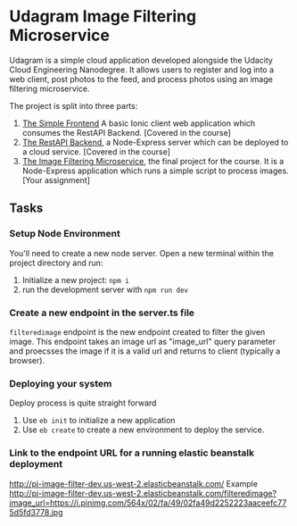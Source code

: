 # Udagram Image Filtering Microservice

Udagram is a simple cloud application developed alongside the Udacity Cloud Engineering Nanodegree. It allows users to register and log into a web client, post photos to the feed, and process photos using an image filtering microservice.

The project is split into three parts:
1. [The Simple Frontend](https://github.com/udacity/cloud-developer/tree/master/course-02/exercises/udacity-c2-frontend)
A basic Ionic client web application which consumes the RestAPI Backend. [Covered in the course]
2. [The RestAPI Backend](https://github.com/udacity/cloud-developer/tree/master/course-02/exercises/udacity-c2-restapi), a Node-Express server which can be deployed to a cloud service. [Covered in the course]
3. [The Image Filtering Microservice](https://github.com/udacity/cloud-developer/tree/master/course-02/project/image-filter-starter-code), the final project for the course. It is a Node-Express application which runs a simple script to process images. [Your assignment]

## Tasks

### Setup Node Environment

You'll need to create a new node server. Open a new terminal within the project directory and run:

1. Initialize a new project: `npm i`
2. run the development server with `npm run dev`

### Create a new endpoint in the server.ts file

```filteredimage``` endpoint is the new endpoint created to filter the given image. This endpoint takes an image url as "image_url" query parameter and proecsses the image if it is a valid url and returns to client (typically a browser).

### Deploying your system

Deploy process is quite straight forward
1. Use `eb init` to initialize a new application
2. Use `eb create` to create a new environment to deploy the service.

### Link to the endpoint URL for a running elastic beanstalk deployment
http://pj-image-filter-dev.us-west-2.elasticbeanstalk.com/
Example
http://pj-image-filter-dev.us-west-2.elasticbeanstalk.com/filteredimage?image_url=https://i.pinimg.com/564x/02/fa/49/02fa49d2252223aaceefc775d5fd3778.jpg
